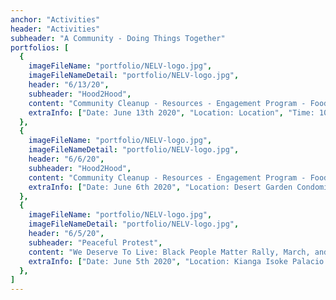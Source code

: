 ```yaml
---
anchor: "Activities"
header: "Activities"
subheader: "A Community - Doing Things Together"
portfolios: [
  {
    imageFileName: "portfolio/NELV-logo.jpg",
    imageFileNameDetail: "portfolio/NELV-logo.jpg",
    header: "6/13/20",
    subheader: "Hood2Hood",
    content: "Community Cleanup - Resources - Engagement Program - Food - Covid 19 Community Response Task Force",
    extraInfo: ["Date: June 13th 2020", "Location: Location", "Time: 10am - 12pm", "Category: Hood2Hood"]
  },
  {
    imageFileName: "portfolio/NELV-logo.jpg",
    imageFileNameDetail: "portfolio/NELV-logo.jpg",
    header: "6/6/20",
    subheader: "Hood2Hood",
    content: "Community Cleanup - Resources - Engagement Program - Food - Covid 19 Community Response Task Force",
    extraInfo: ["Date: June 6th 2020", "Location: Desert Garden Condominiums", "Time: 10am - 12pm", "Category: Hood2Hood"]
  },
  {
    imageFileName: "portfolio/NELV-logo.jpg",
    imageFileNameDetail: "portfolio/NELV-logo.jpg",
    header: "6/5/20",
    subheader: "Peaceful Protest",
    content: "We Deserve To Live: Black People Matter Rally, March, and Candlelight Vigil - Part 1",
    extraInfo: ["Date: June 5th 2020", "Location: Kianga Isoke Palacio Park", "Time: 5pm - 10pm", "Category: Peaceful Protest"]
  },
]
---
```

